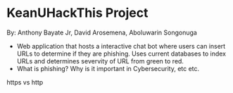 # KeanUHackThis Project 
By: Anthony Bayate Jr,  David Arosemena, Aboluwarin Songonuga

- Web application that hosts a interactive chat bot where users can insert URLs to determine if they are phishing. Uses current databases to index URLs and determines severvity of URL from green to red. 
- What is phishing? Why is it important in Cybersecurity, etc etc.


https vs http
